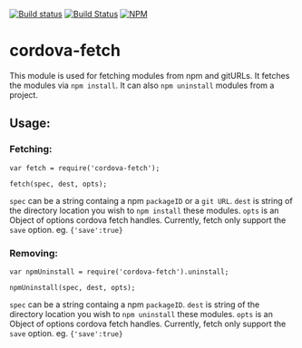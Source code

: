 <!--
#
# Licensed to the Apache Software Foundation (ASF) under one
# or more contributor license agreements.  See the NOTICE file
# distributed with this work for additional information
# regarding copyright ownership.  The ASF licenses this file
# to you under the Apache License, Version 2.0 (the
# "License"); you may not use this file except in compliance
# with the License.  You may obtain a copy of the License at
#
# http://www.apache.org/licenses/LICENSE-2.0
#
# Unless required by applicable law or agreed to in writing,
# software distributed under the License is distributed on an
# "AS IS" BASIS, WITHOUT WARRANTIES OR CONDITIONS OF ANY
#  KIND, either express or implied.  See the License for the
# specific language governing permissions and limitations
# under the License.
#
-->

[![Build status](https://ci.appveyor.com/api/projects/status/6xv212nihtcnbsov?svg=true)](https://ci.appveyor.com/project/ApacheSoftwareFoundation/cordova-fetch/branch/master)
[![Build Status](https://travis-ci.org/apache/cordova-fetch.svg?branch=master)](https://travis-ci.org/apache/cordova-fetch)
[![NPM](https://nodei.co/npm/cordova-fetch.png)](https://nodei.co/npm/cordova-fetch/)

# cordova-fetch

This module is used for fetching modules from npm and gitURLs. It fetches the modules via `npm install`. It can also `npm uninstall` modules from a project.

## Usage:

### Fetching:
```
var fetch = require('cordova-fetch');

fetch(spec, dest, opts);
```

`spec` can be a string containg a npm `packageID` or a `git URL`. 
`dest` is string of the directory location you wish to `npm install` these modules.
`opts` is an Object of options cordova fetch handles. Currently, fetch only support the `save` option.
    eg. `{'save':true}`

### Removing:
```
var npmUninstall = require('cordova-fetch').uninstall;

npmUninstall(spec, dest, opts);
```

`spec` can be a string containg a npm `packageID`. 
`dest` is string of the directory location you wish to `npm uninstall` these modules.
`opts` is an Object of options cordova fetch handles. Currently, fetch only support the `save` option.
    eg. `{'save':true}`
